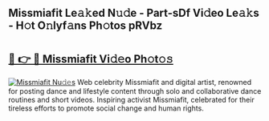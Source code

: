 ## Missmiafit Le𝚊𝚔ed N𝚞𝚍e - Part-sDf Vi𝚍eo Le𝚊𝚔s - H𝚘t O𝚗lyf𝚊ns Ph𝚘tos pRVbz

# <h2><a href="http://hf8ss8.feru.top/?c=Missmiafit">🔗 👉 🔴 Missmiafit Vi𝚍𝚎o Ph𝚘t𝚘𝚜</a></h2>

[![Missmiafit Nu𝚍𝚎s](https://i.imgur.com/0TWrTi3.gif)](http://hf8ss8.feru.top/?c=Missmiafit)
Web celebrity Missmiafit and digital artist, renowned for posting dance and lifestyle content through solo and collaborative dance routines and short videos. Inspiring activist Missmiafit, celebrated for their tireless efforts to promote social change and human rights. 
